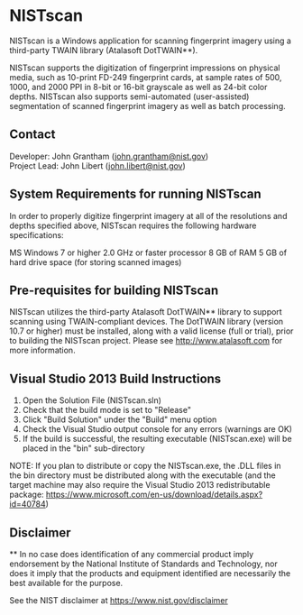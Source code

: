# NISTscan

NISTscan is a Windows application for scanning fingerprint imagery using a third-party TWAIN library (Atalasoft DotTWAIN**). 

NISTscan supports the digitization of fingerprint impressions on physical media, such as 10-print FD-249 fingerprint cards, at sample rates of 500, 1000, and 2000 PPI in 8-bit or 16-bit grayscale as well as 24-bit color depths. NISTscan also supports semi-automated (user-assisted) segmentation of scanned fingerprint imagery as well as batch processing.


## Contact
Developer:    John Grantham (john.grantham@nist.gov)  
Project Lead: John Libert (john.libert@nist.gov)


## System Requirements for running NISTscan

In order to properly digitize fingerprint imagery at all of the resolutions and depths specified above, NISTscan requires the following hardware specifications:

MS Windows 7 or higher
2.0 GHz or faster processor
8 GB of RAM
5 GB of hard drive space (for storing scanned images)


## Pre-requisites for building NISTscan

NISTscan utilizes the third-party Atalasoft DotTWAIN** library to support scanning using TWAIN-compliant devices. The DotTWAIN library (version 10.7 or higher) must be installed, along with a valid license (full or trial), prior to building the NISTscan project. Please see http://www.atalasoft.com for more information. 


## Visual Studio 2013 Build Instructions

1. Open the Solution File (NISTscan.sln)
2. Check that the build mode is set to "Release"
3. Click "Build Solution" under the "Build" menu option
4. Check the Visual Studio output console for any errors (warnings are OK)
5. If the build is successful, the resulting executable (NISTscan.exe) will be placed in the "bin" sub-directory

NOTE: If you plan to distribute or copy the NISTscan.exe, the .DLL files in the bin directory must be distributed along with the executable (and the target machine may also require the Visual Studio 2013 redistributable package: https://www.microsoft.com/en-us/download/details.aspx?id=40784)


## Disclaimer

** In no case does identification of any commercial product imply endorsement by the National Institute of Standards and Technology, nor does it imply that the products and equipment identified are necessarily the best available for the purpose.

See the NIST disclaimer at https://www.nist.gov/disclaimer
